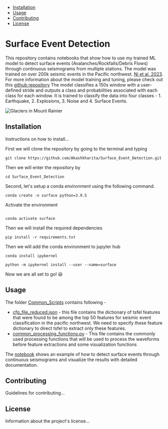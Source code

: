 - [Installation](#installation)
- [Usage](#usage)
- [Contributing](#contributing)
- [License](#license)


# Surface Event Detection

This repository contains notebooks that show how to use my trained ML model to detect surface events (Avalanches/Rockfalls/Debris Flows) through continuous seismograms from multiple stations. 
The model was trained on over 200k seismic events in the Pacific northwest. [Ni et al. 2023](https://seismica.library.mcgill.ca/article/view/368/868). 
For more information about the model training and tuning, please check out this [github repository](https://github.com/Akashkharita/PNW_seismic_event_classification_ML/tree/main)
The model classifies a 150s window with a user-defined stride and outputs a class and probabilities associated with each class for each window. It is trained to classify the data into four classes - 1. Earthquake, 2. Explosions, 3. Noise and 4. Surface Events. 

![Glaciers in Mount Rainier]('../Extras/Mt_Rainier_Glaciers.png')


## Installation

Instructions on how to install...

First we will clone the repository by going to the terminal and typing

```
git clone https://github.com/Akashkharita/Surface_Event_Detection.git

```


Then we will enter the repository by

```
cd Surface_Event_Detection
```


Second, let's setup a conda environment using the following command. 

```
conda create -n surface python=3.9.5
```

Activate the environment

```

conda activate surface
```

Then we will install the required dependencies 
```
pip install -r requirements.txt
```

Then we will add the conda environment to jupyter hub 
```
conda install ipykernel
```
```
python -m ipykernel install --user --name=surface
```


Now we are all set to go! 😃

## Usage
The folder [Common_Scripts](Common_Scripts) contains following - 
- [cfg_file_reduced.json](Common_Scripts/cfg_file_reduced.json) - this file contains the dictionary of tsfel features that were found to be among the top 50 features for seismic event classification in the pacific northwest. We need to specify these feature dictionary to direct tsfel to extract only these features.
- [common_processing_functions.py](Common_Scripts/common_processing_functions.py) - This file contains the commonly used processing functions that will be used to process the waveforms before feature extractions and some visualization functions 

The [notebook](Notebooks/Testing_Surface_Event_Detection_on_verified_events.ipynb) shows an example of how to detect surface events through continuous seismograms and visualize the results with detailed documentation. 


## Contributing

Guidelines for contributing...

## License

Information about the project's license...
